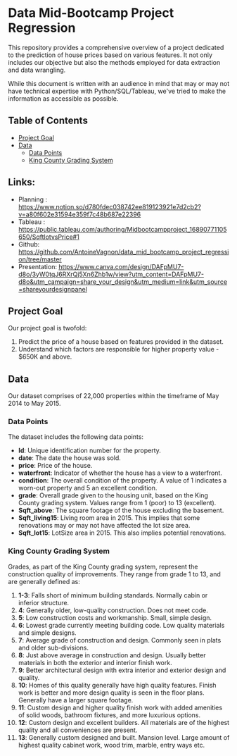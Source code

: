 # Data Mid-Bootcamp Project Regression

This repository provides a comprehensive overview of a project dedicated to the prediction of house prices based on various features. It not only includes our objective but also the methods employed for data extraction and data wrangling. 

While this document is written with an audience in mind that may or may not have technical expertise with Python/SQL/Tableau, we've tried to make the information as accessible as possible. 

## Table of Contents
- [Project Goal](#project-goal)
- [Data](#data)
    - [Data Points](#data-points)
    - [King County Grading System](#king-county-grading-system)
 
## Links: 
- Planning : https://www.notion.so/d780fdec038742ee819123921e7d2cb2?v=a80f602e31594e359f7c48b687e22396
- Tableau : https://public.tableau.com/authoring/Midbootcampproject_16890771105650/SqftlotvsPrice#1
- Github: https://github.com/AntoineVagnon/data_mid_bootcamp_project_regression/tree/master
- Presentation: https://www.canva.com/design/DAFpMU7-d8o/3yW0tqJ6RXrQj5Xn6Zhb1w/view?utm_content=DAFpMU7-d8o&utm_campaign=share_your_design&utm_medium=link&utm_source=shareyourdesignpanel
  
## Project Goal
Our project goal is twofold:
1. Predict the price of a house based on features provided in the dataset.
2. Understand which factors are responsible for higher property value - $650K and above.

## Data
Our dataset comprises of 22,000 properties within the timeframe of May 2014 to May 2015.

### Data Points
The dataset includes the following data points:
- **Id**: Unique identification number for the property.
- **date**: The date the house was sold.
- **price**: Price of the house.
- **waterfront**: Indicator of whether the house has a view to a waterfront.
- **condition**: The overall condition of the property. A value of 1 indicates a worn-out property and 5 an excellent condition.
- **grade**: Overall grade given to the housing unit, based on the King County grading system. Values range from 1 (poor) to 13 (excellent).
- **Sqft_above**: The square footage of the house excluding the basement.
- **Sqft_living15**: Living room area in 2015. This implies that some renovations may or may not have affected the lot size area.
- **Sqft_lot15**: LotSize area in 2015. This also implies potential renovations.

### King County Grading System
Grades, as part of the King County grading system, represent the construction quality of improvements. They range from grade 1 to 13, and are generally defined as:

1. **1-3**: Falls short of minimum building standards. Normally cabin or inferior structure.
2. **4**: Generally older, low-quality construction. Does not meet code.
3. **5**: Low construction costs and workmanship. Small, simple design.
4. **6**: Lowest grade currently meeting building code. Low quality materials and simple designs.
5. **7**: Average grade of construction and design. Commonly seen in plats and older sub-divisions.
6. **8**: Just above average in construction and design. Usually better materials in both the exterior and interior finish work.
7. **9**: Better architectural design with extra interior and exterior design and quality.
8. **10**: Homes of this quality generally have high quality features. Finish work is better and more design quality is seen in the floor plans. Generally have a larger square footage.
9. **11**: Custom design and higher quality finish work with added amenities of solid woods, bathroom fixtures, and more luxurious options.
10. **12**: Custom design and excellent builders. All materials are of the highest quality and all conveniences are present.
11. **13**: Generally custom designed and built. Mansion level. Large amount of highest quality cabinet work, wood trim, marble, entry ways etc.





